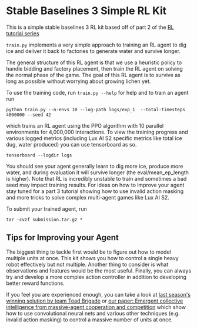 # Stable Baselines 3 Simple RL Kit

This is a simple stable baselines 3 RL kit based off of part 2 of the [RL tutorial series]()

`train.py` implements a very simple approach to training an RL agent to dig ice and deliver it back to factories to generate water and survive longer.

The general structure of this RL agent is that we use a heuristic policy to handle bidding and factory placement, then train the RL agent on solving the normal phase of the game. The goal of this RL agent is to survive as long as possible without worrying about growing lichen yet.

To use the training code, run `train.py --help` for help and to train an agent run

```
python train.py --n-envs 10 --log-path logs/exp_1  --total-timesteps 4000000 --seed 42
```

which trains an RL agent using the PPO algorithm with 10 parallel environments for 4,000,000 interactions. To view the training progress and various logged metrics (including Lux AI S2 specific metrics like total ice dug, water produced) you can use tensorboard as so.

```
tensorboard --logdir logs
```

You should see your agent generally learn to dig more ice, produce more water, and during evaluation it will survive longer (the eval/mean_ep_length is higher). Note that RL is incredibly unstable to train and sometimes a bad seed may impact training results. For ideas on how to improve your agent stay tuned for a part 3 tutorial showing how to use invalid action masking and more tricks to solve complex multi-agent games like Lux AI S2.


To submit your trained agent, run

```
tar -cvzf submission.tar.gz *
```

## Tips for Improving your Agent

The biggest thing to tackle first would be to figure out how to model multiple units at once. This kit shows you how to control a single heavy robot effectively but not multiple. Another thing to consider is what observations and features would be the most useful. Finally, you can always try and develop a more complex action controller in addition to developing better reward functions.

If you feel you are experienced enough, you can take a look at [last season's winning solution by team Toad Brigade](https://www.kaggle.com/competitions/lux-ai-2021/discussion/294993) or [our paper: Emergent collective intelligence from massive-agent cooperation and competition](https://arxiv.org/abs/2301.01609) which show how to use convolutional neural nets and various other techniques (e.g. invalid action masking) to control a massive number of units at once.